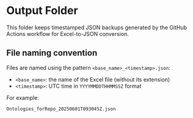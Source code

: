 # Output Folder

This folder keeps timestamped JSON backups generated by the GitHub Actions workflow for Excel-to-JSON conversion.

## File naming convention

Files are named using the pattern `<base_name>_<timestamp>.json`:


- `<base_name>`: the name of the Excel file (without its extension)  
- `<timestamp>`: UTC time in `YYYYMMDDTHHMMSSZ` format

For example:

```text
Ontologies_forRepo_20250601T093045Z.json
